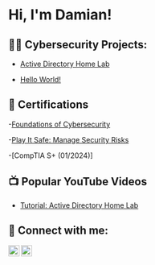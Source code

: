 <h1>Hi, I'm Damian! <br/>

<h2>👨‍💻 Cybersecurity Projects:</h2>

 - [Active Directory Home Lab](https://github.com/joshmadakor1/Algorithms-Practice)

 - [Hello World!]()
   
<h2>📄 Certifications </h2>

 -[Foundations of Cybersecurity](https://www.coursera.org/account/accomplishments/verify/966YR5GP7H49) 

 -[Play It Safe: Manage Security Risks](https://www.coursera.org/account/accomplishments/verify/HL9U2A5NGDSK)
 
 -[CompTIA S+ (01/2024)]
 
<h2>📺 Popular YouTube Videos</h2>

- [Tutorial: Active Directory Home Lab]()

<h2> 🤳 Connect with me:</h2>


[<img align="left" alt="JoshMadakor | LinkedIn" width="22px" src="https://cdn.jsdelivr.net/npm/simple-icons@v3/icons/linkedin.svg" />][linkedin]
[<img align="left" alt="JoshMadakor | Instagram" width="22px" src="https://cdn.jsdelivr.net/npm/simple-icons@v3/icons/instagram.svg" />][instagram]


[instagram]: https://www.instagram.com/damian.polomski/
[linkedin]: https://www.linkedin.com/in/damianpolomski/


